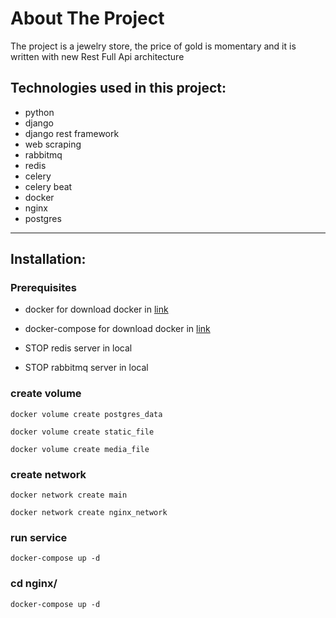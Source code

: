 # About The Project
  The project is a jewelry store, the price of gold is momentary and it is written with new Rest Full Api architecture

## Technologies used in this project:
  - python
  - django
  - django rest framework
  - web scraping 
  - rabbitmq 
  - redis
  - celery 
  - celery beat
  - docker 
  - nginx
  - postgres
  
   ------------------------------------
   
## Installation:
   ### Prerequisites
   - docker
      for download docker in [link](https://docs.docker.com/engine/install/)

   - docker-compose
      for download docker in [link](https://docs.docker.com/compose/install/)

   - STOP redis server in local
   - STOP rabbitmq server in local
  
   ### create volume

    docker volume create postgres_data
    
    docker volume create static_file
    
    docker volume create media_file
   
   ### create network
   
    docker network create main
    
    docker network create nginx_network
   
   ### run service 
 
    docker-compose up -d
    
   ### cd **nginx/**

    docker-compose up -d
